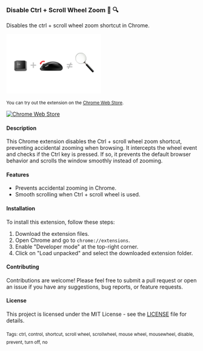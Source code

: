 ### Disable Ctrl + Scroll Wheel Zoom 🚫 🔍

Disables the ctrl + scroll wheel zoom shortcut in Chrome.

<img src="disable-scroll-wheel-zoom/images/screenshot.png" alt="Logo" width="250">

<sub>

You can try out the extension on the [Chrome Web Store](https://chromewebstore.google.com/detail/mdpfkohgfpidohkakdbpmnngaocglmhl?hl=en&authuser=1). 
<br>

</sub>

[![Chrome Web Store](https://img.shields.io/chrome-web-store/v/mdpfkohgfpidohkakdbpmnngaocglmhl.svg?style=flat-square&label=Chrome%20Web%20Store&logo=google-chrome&logoColor=white)](https://chromewebstore.google.com/detail/mdpfkohgfpidohkakdbpmnngaocglmhl?hl=en&authuser=1)


#### Description

This Chrome extension disables the Ctrl + scroll wheel zoom shortcut, preventing accidental zooming when browsing. It intercepts the wheel event and checks if the Ctrl key is pressed. If so, it prevents the default browser behavior and scrolls the window smoothly instead of zooming.

#### Features

- Prevents accidental zooming in Chrome.
- Smooth scrolling when Ctrl + scroll wheel is used.


#### Installation

To install this extension, follow these steps:
1. Download the extension files.
2. Open Chrome and go to `chrome://extensions`.
3. Enable "Developer mode" at the top-right corner.
4. Click on "Load unpacked" and select the downloaded extension folder.


#### Contributing

Contributions are welcome! Please feel free to submit a pull request or open an issue if you have any suggestions, bug reports, or feature requests.


#### License

This project is licensed under the MIT License - see the [LICENSE](LICENSE) file for details.

<sub>
Tags: ctrl, control, shortcut, scroll wheel, scrollwheel, mouse wheel, mousewheel, disable, prevent, turn off, no
</sub>
